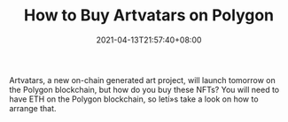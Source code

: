 ﻿---
title: "How to Buy Artvatars on Polygon"
date: 2021-04-13T21:57:40+08:00
lastmod: 2021-04-13T16:45:40+08:00
draft: false
authors: ["Harrison"]
description: "Artvatars, a new on-chain generated art project, will launch tomorrow on the Polygon blockchain, but how do you buy these NFTs? You will need to have ETH on the Polygon blockchain, so letí»s take a look on how to arrange that."
featuredImage: "how-to-buy-artvatars-on-polygon.png"
tags: ["Virtual World","Play to Earn"]
categories: ["news"]
news: ["Virtual World"]
weight: 
lightgallery: true
pinned: false
recommend: false
recommend1: false
---

Artvatars, a new on-chain generated art project, will launch tomorrow on the Polygon blockchain, but how do you buy these NFTs? You will need to have ETH on the Polygon blockchain, so letí»s take a look on how to arrange that.

<!--more-->

